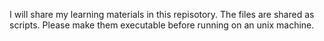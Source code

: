 I will share my learning materials in this repisotory. The files are shared as scripts. Please make them executable before running on an unix machine.
